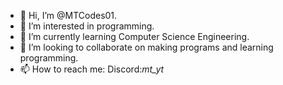 - 👋 Hi, I’m @MTCodes01.
- 👀 I’m interested in programming.
- 🌱 I’m currently learning Computer Science Engineering.
- 💞️ I’m looking to collaborate on 
     making programs and learning 
     programming.
- 📫 How to reach me:
     Discord:_mt_yt_
<!---
MTCodes01/MTCodes01 is a ✨ special ✨ repository because its `README.md` (this file) appears on your GitHub profile.
You can click the Preview link to take a look at your changes.
--->
